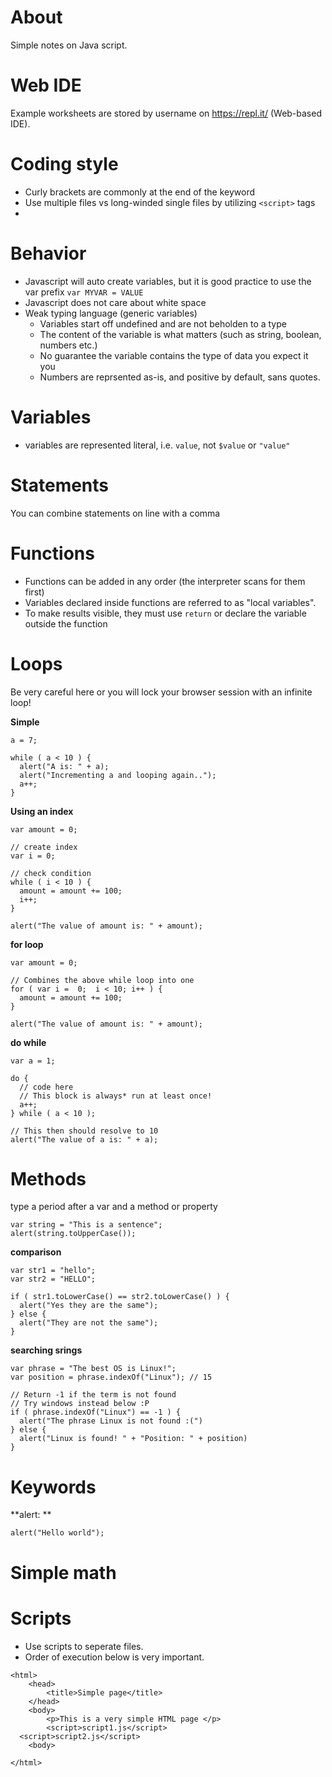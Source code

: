 # About

Simple notes on Java script. 

# Web IDE

Example worksheets are stored by username on https://repl.it/ (Web-based IDE).

# Coding style

* Curly brackets are commonly at the end of the keyword
* Use multiple files vs long-winded single files by utilizing `<script>` tags
* 

# Behavior

* Javascript will auto create variables, but it is good practice to use the var prefix `var MYVAR = VALUE`
* Javascript does not care about white space
* Weak typing language (generic variables)
  * Variables start off undefined and are not beholden to a type
  * The content of the variable is what matters (such as string, boolean, numbers etc.)
  * No guarantee the variable contains the type of data you expect it you
  * Numbers are reprsented as-is, and positive by default, sans quotes.

# Variables

* variables are represented literal, i.e. `value`, not `$value` or `"value"`

# Statements

You can combine statements on line with a comma

# Functions

* Functions can be added in any order (the interpreter scans for them first)
* Variables declared inside functions are referred to as "local variables".
* To make results visible, they must use `return` or declare the variable outside the function

# Loops

Be very careful here or you will lock your browser session with an infinite loop!

**Simple**
```
a = 7;

while ( a < 10 ) {
  alert("A is: " + a);
  alert("Incrementing a and looping again..");
  a++;
}
```

**Using an index**
```
var amount = 0;

// create index
var i = 0;

// check condition
while ( i < 10 ) {
  amount = amount += 100;
  i++;
}

alert("The value of amount is: " + amount);
```

**for loop**
```
var amount = 0;

// Combines the above while loop into one
for ( var i =  0;  i < 10; i++ ) {
  amount = amount += 100;
}

alert("The value of amount is: " + amount);
```

**do while**
```
var a = 1;

do {
  // code here
  // This block is always* run at least once!
  a++;
} while ( a < 10 );

// This then should resolve to 10
alert("The value of a is: " + a);
```

# Methods 

type a period after a var and a method or property

```
var string = "This is a sentence";
alert(string.toUpperCase());
```

**comparison**
```
var str1 = "hello";
var str2 = "HELLO";

if ( str1.toLowerCase() == str2.toLowerCase() ) {
  alert("Yes they are the same");
} else {
  alert("They are not the same");
}
```

**searching srings**
```
var phrase = "The best OS is Linux!";
var position = phrase.indexOf("Linux"); // 15

// Return -1 if the term is not found
// Try windows instead below :P
if ( phrase.indexOf("Linux") == -1 ) {
  alert("The phrase Linux is not found :(")
} else {
  alert("Linux is found! " + "Position: " + position)
}
```

# Keywords

**alert: **
```
alert("Hello world");
```

# Simple math

# Scripts

* Use scripts to seperate files.
* Order of execution below is very important.

```
<html>
	<head>
		<title>Simple page</title>
	</head>
	<body>
		<p>This is a very simple HTML page </p>
		<script>script1.js</script>
  <script>script2.js</script>
	<body>

</html>
```

